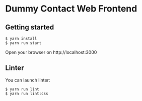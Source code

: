# Dummy Contact Web Frontend

## Getting started

```
$ yarn install
$ yarn run start
```

Open your browser on http://localhost:3000

## Linter

You can launch linter:

```
$ yarn run lint
$ yarn run lint:css
```